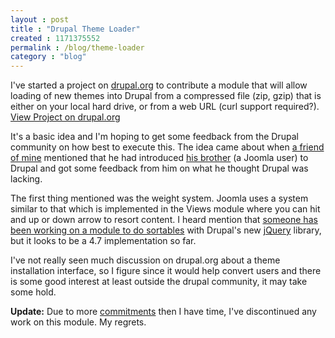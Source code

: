 ```yaml
---
layout : post
title : "Drupal Theme Loader"
created : 1171375552
permalink : /blog/theme-loader
category : "blog"
---
```

I've started a project on <a href="drupal.org">drupal.org</a> to contribute a module that will allow loading of new themes into Drupal from a compressed file (zip, gzip) that is either on your local hard drive, or from a web URL (curl support required?). <a href="http://drupal.org/project/theme-loader">View Project on drupal.org</a>

It's a basic idea and I'm hoping to get some feedback from the Drupal community on how best to execute this. The idea came about when <a href="http://improving-home.com">a friend of mine</a> mentioned that he had introduced <a href="http://www.commandtoclient.com/">his brother</a> (a Joomla user) to Drupal and got some feedback from him on what he thought Drupal was lacking.

The first thing mentioned was the weight system. Joomla uses a system similar to that which is implemented in the Views module where you can hit and up or down arrow to resort content. I heard mention that <a href="http://drupal.org/node/91039">someone has been working on a module to do sortables</a> with Drupal's new <a href="jQuery.com">jQuery</a> library, but it looks to be a 4.7 implementation so far.

I've not really seen much discussion on drupal.org about a theme installation interface, so I figure since it would help convert users and there is some good interest at least outside the drupal community, it may take some hold.

<strong>Update:</strong>
Due to more <a href="http://thevineyardvoice.com">commitments</a> then I have time, I've discontinued any work on this module. My regrets.

